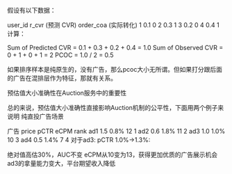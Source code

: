 假设有以下数据：

user_id	r_cvr (预测 CVR)	order_coa (实际转化)
1	0.1	0
2	0.3	1
3	0.2	0
4	0.4	1
计算：

Sum of Predicted CVR = 0.1 + 0.3 + 0.2 + 0.4 = 1.0
Sum of Observed CVR = 0 + 1 + 0 + 1 = 2
PCOC = 1.0 / 2 = 0.5


如果排序样本是纯原生的，没有广告，那么pcoc大小无所谓。但如果打分跟后面的广告在混排层作为特征，那就有关系。

预估值大小准确性在Auction服务中的重要性

总的来说，预估值大小准确性直接影响Auction机制的公平性，下面用两个例子来说明
纯直投广告场景

广告	price	pCTR	eCPM	rank
ad1	1.5	0.8%	12	1
ad2	0.6	1.8%	11	2
ad3	1.0	1.0%	10	3
ad4	0.5	1.4%	7	4
对于ad3: pCTR 1.0%->1.3%:

绝对值高估30%，AUC不变
eCPM从10变为13，获得更加优质的广告展示机会
ad3的拿量能力变大，平台期望收入降低
